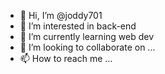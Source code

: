 - 👋 Hi, I’m @joddy701
- 👀 I’m interested in back-end
- 🌱 I’m currently learning web dev
- 💞️ I’m looking to collaborate on ...
- 📫 How to reach me ...

<!---
joddy701/joddy701 is a ✨ special ✨ repository because its `README.md` (this file) appears on your GitHub profile.
You can click the Preview link to take a look at your changes.
--->
